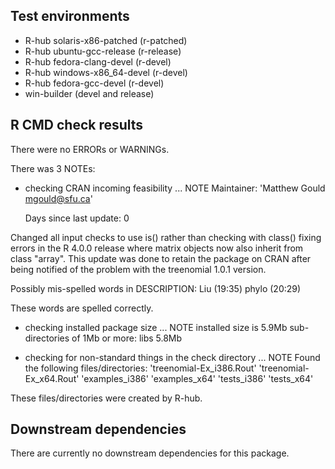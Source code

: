 ## Test environments
* R-hub solaris-x86-patched (r-patched)
* R-hub ubuntu-gcc-release (r-release)
* R-hub fedora-clang-devel (r-devel)
* R-hub windows-x86_64-devel (r-devel)
* R-hub fedora-gcc-devel (r-devel)
* win-builder (devel and release)

## R CMD check results
There were no ERRORs or WARNINGs. 

There was 3 NOTEs:  

* checking CRAN incoming feasibility ... NOTE
Maintainer: 'Matthew Gould <mgould@sfu.ca>'

  Days since last update: 0
  
Changed all input checks to use is() rather than checking with class() fixing errors in the R 4.0.0 release where matrix objects now also inherit from class "array". This update was done to retain the package on CRAN after being notified of the problem with the treenomial 1.0.1 version. 
  
  Possibly mis-spelled words in DESCRIPTION:
    Liu (19:35)
    phylo (20:29)
    
These words are spelled correctly. 
    
* checking installed package size ... NOTE
    installed size is  5.9Mb
    sub-directories of 1Mb or more:
      libs   5.8Mb

* checking for non-standard things in the check directory ... NOTE
  Found the following files/directories:
    'treenomial-Ex_i386.Rout' 'treenomial-Ex_x64.Rout'
    'examples_i386' 'examples_x64' 'tests_i386' 'tests_x64'
  
These files/directories were created by R-hub.

## Downstream dependencies
There are currently no downstream dependencies for this package. 
